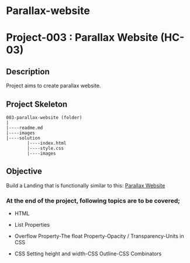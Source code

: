 # Parallax-website

# Project-003 : Parallax Website (HC-03)

## Description
Project aims to create parallax website.


## Project Skeleton 

```
003-parallax-website (folder)
|
|----readme.md           
|----images            
|----solution
        |----index.html  
        |----style.css   
        |----images
```

## Objective

Build a Landing that is functionally similar to this: [Parallax Website](https://mark-mad.github.io/parallax-website/)

### At the end of the project, following topics are to be covered;

- HTML 

- List Properties

- Overflow Property-The float Property-Opacity / Transparency-Units in CSS

- CSS Setting height and width-CSS Outline-CSS Combinators





  





